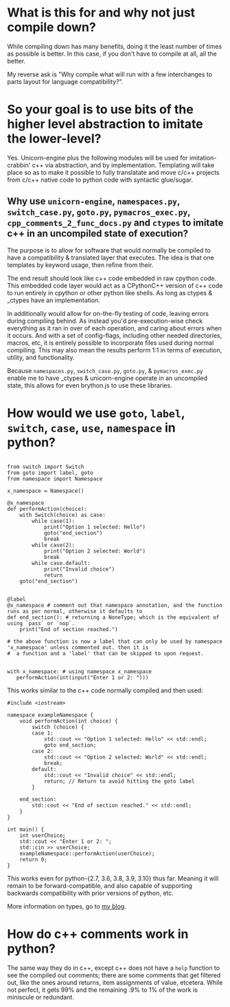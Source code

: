 # What is this for and why not just compile down?

While compiling down has many benefits, doing it the least number of times as possible is better. In this case, if you don't have to compile at all, all the better.

My reverse ask is "Why compile what will run with a few interchanges to parts layout for language compatibility?".

# So your goal is to use bits of the higher level abstraction to imitate the lower-level?

Yes. Unicorn-engine plus the following modules will be used for imitation-crabbin' c++ via abstraction, and by implementation. Templating will take place so as to make it possible to fully translatate and move
 c/c++ projects from c/c++ native code to python code with syntactic glue/sugar.

## Why use `unicorn-engine`, `namespaces.py`, `switch_case.py`, `goto.py`, `pymacros_exec.py`, `cpp_comments_2_func_docs.py` and `ctypes` to imitate c++ in an uncompiled state of execution?

The purpose is to allow for software that would normally be compiled to have a compatibility & translated layer that executes. The idea is that one templates by keyword usage, then refine from their.

The end result should look like c++ code embedded in raw cpython code. This embedded code layer would act as a CPythonC++ version of c++ code to run entirely in cpython or other python like shells. As long as ctypes & _ctypes
 have an implementation.

In additionally would allow for on-the-fly testing of code, leaving errors during compiling behind. As instead you'd pre-execution-wise check everything as it ran in over of each operation, and caring about errors when it
 occurs. And with a set of config-flags, including other needed directories, macros, etc, it is entirely possible to incorporate files used during normal compiling.
This may also mean the results perform 1:1 in terms of execution, utility, and functionality.

Because `namespaces.py`, `switch_case.py`, `goto.py`, & `pymacros_exec.py` enable me to have _ctypes & unicorn-engine operate in an uncompiled state, this allows for even brython.js to use these libraries.

# How would we use `goto`, `label`, `switch`, `case`, `use`, `namespace` in python?

```

from switch import Switch
from goto import label, goto
from namespace import Namespace

x_namespace = Namespace()

@x_namespace
def performAction(choice):
    with Switch(choice) as case:
        while case(1):
            print("Option 1 selected: Hello")
            goto("end_section")
            break
        while case(2):
            print("Option 2 selected: World")
            break
        while case.default:
            print("Invalid choice")
            return
    goto("end_section")


@label
@x_namespace # comment out that namespace annotation, and the function runs as per normal, otherwise it defaults to
def end_section(): # returning a NoneType; which is the equivalent of using `pass` or `nop`.
    print("End of section reached.")

# the above function is now a label that can only be used by namespace 'x_namespace' unless commented out. then it is
#  a function and a 'label' that can be skipped to upon request.


with x_namespace: # using namespace x_namespace
   performAction(int(input("Enter 1 or 2: ")))

```

This works similar to the c++ code normally compiled and then used:

```
#include <iostream>

namespace exampleNamespace {
    void performAction(int choice) {
        switch (choice) {
        case 1:
            std::cout << "Option 1 selected: Hello" << std::endl;
            goto end_section;
        case 2:
            std::cout << "Option 2 selected: World" << std::endl;
            break;
        default:
            std::cout << "Invalid choice" << std::endl;
            return; // Return to avoid hitting the goto label
        }

    end_section:
        std::cout << "End of section reached." << std::endl;
    }
}

int main() {
    int userChoice;
    std::cout << "Enter 1 or 2: ";
    std::cin >> userChoice;
    exampleNamespace::performAction(userChoice);
    return 0;
}
```

This works even for python-{2.7, 3.6, 3.8, 3.9, 3.10} thus far. Meaning it will remain to be forward-compatible, and also capable of supporting backwards compatibility with prior versions of python, etc.

More information on types, go to [my blog](https://brython-fly.blogspot.com/2024/10/when-translating-from-c-to-python-make.html).


# How do c++ comments work in python?

The same way they do in c++, except c++ does not have a `help` function to see the compiled out comments; there are some comments that get filtered out, like the ones around returns, item assignments of value, etcetera. While not perfect, it gets 99% and the remaining .9% to 1% of the work is miniscule or redundant.

